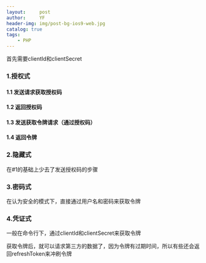 ```yaml
---
layout:     post
author:     YF
header-img: img/post-bg-ios9-web.jpg
catalog: true
tags:
    - PHP
---
```

首先需要clientId和clientSecret

### 1.授权式

#### 1.1 发送请求获取授权码
 
#### 1.2 返回授权码
 
#### 1.3 发送获取令牌请求（通过授权码）
 
#### 1.4 返回令牌
 
### 2.隐藏式

  在#1的基础上少去了发送授权码的步骤
  
### 3.密码式

  在认为安全的模式下，直接通过用户名和密码来获取令牌
  
### 4.凭证式

 一般在命令行下，通过clientId和clientSecret来获取令牌



获取令牌后，就可以请求第三方的数据了，因为令牌有过期时间，所以有些还会返回refreshToken来冲刷令牌
